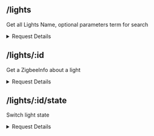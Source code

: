 ## /lights

Get all Lights Name, optional parameters term for search

<details> 
    <summary>Request Details</summary>

**URL** : `/lights`

**Method** : `GET`

**Auth required** : YES

**Permissions required** : Admin

**Data constraints** : `{?term => String }`

### Success Responses

**Code** : `200 OK`

**Content** : 
```json
[
  {
    "value": "xxxxxxx"
  }
]
```
</details> 

## /lights/:id

Get a ZigbeeInfo about a light

<details> 
    <summary>Request Details</summary>

**URL** : `/lights/:id`

**Method** : `GET`

**Auth required** : YES

**Permissions required** : Admin

**Data constraints** : `{:id => Int}`

### Success Responses

**Code** : `200 OK`

**Content** : 
```json
{
  "state": {
    "on": false,
    "bri": 254,
    "hue": 64261,
    "sat": 189,
    "effect": "none",
    "xy": [
      0.5842,
      0.3124
    ],
    "ct": 153,
    "alert": "select",
    "colormode": "xy",
    "mode": "homeautomation",
    "reachable": true
  },
  "swupdate": {
    "state": "noupdates",
    "lastinstall": "2018-12-04T23:35:41"
  },
  "type": "Extended color light",
  "name": "Hue color lamp 1",
  "modelid": "LCT015",
  "manufacturername": "Signify Netherlands B.V.",
  "productname": "Hue color lamp",
  "capabilities": {
    "certified": true,
    "control": {
      "mindimlevel": 1000,
      "maxlumen": 806,
      "colorgamuttype": "C",
      "colorgamut": [
        [
          0.6915,
          0.3083
        ],
        [
          0.17,
          0.7
        ],
        [
          0.1532,
          0.0475
        ]
      ],
      "ct": {
        "min": 153,
        "max": 500
      }
    },
    "streaming": {
      "renderer": true,
      "proxy": true
    }
  },
  "config": {
    "archetype": "sultanbulb",
    "function": "mixed",
    "direction": "omnidirectional",
    "startup": {
      "mode": "safety",
      "configured": true
    }
  },
  "uniqueid": "00:17:88:01:04:85:1d:35-0b",
  "swversion": "1.46.13_r26312",
  "swconfigid": "52E3234B",
  "productid": "Philips-LCT015-1-A19ECLv5"
}
```

### Error Responses

**Code** : `404 Not Found` || `504 Gateway Timeout`

**Content** : 

```json
{
  "success": false,
  "errors": [
    "..."
  ]
}
```
</details> 

## /lights/:id/state

Switch light state

<details> 
    <summary>Request Details</summary>

**URL** : `/lights/:id/state`

**Method** : `GET`

**Auth required** : YES

**Permissions required** : Admin

**Data constraints** : `{:id => Int}`

### Success Responses

**Code** : `200 OK`

**Content** : 
```json
{
  "success": true,
  "errors": []
}
```

### Error Responses

**Code** : `404 Not Found` || `504 Gateway Timeout`

**Content** : 

```json
{
  "success": false,
  "errors": [
    "..."
  ]
}
```
</details> 
